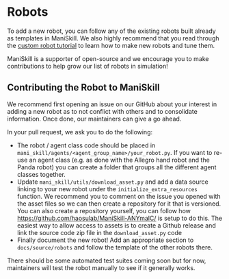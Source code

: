 # Robots

To add a new robot, you can follow any of the existing robots built already as templates in ManiSkill. We also highly recommend that you read through the [custom robot tutorial](../user_guide/tutorials/custom_robots.md) to learn how to make new robots and tune them.

ManiSkill is a supporter of open-source and we encourage you to make contributions to help grow our list of robots in simulation!

## Contributing the Robot to ManiSkill

We recommend first opening an issue on our GitHub about your interest in adding a new robot as to not conflict with others and to consolidate information. Once done, our maintainers can give a go ahead.

In your pull request, we ask you to do the following:
- The robot / agent class code should be placed in `mani_skill/agents/<agent_group_name>/your_robot.py`. If you want to re-use an agent class (e.g. as done with the Allegro hand robot and the Panda robot) you can create a folder that groups all the different agent classes together.
- Update `mani_skill/utils/download_asset.py` and add a data source linking to your new robot under the `initialize_extra_resources` function. We recommend you to comment on the issue you opened with the asset files so we can then create a repository for it that is versioned. You can also create a repository yourself, you can follow how https://github.com/haosulab/ManiSkill-ANYmalC/ is setup to do this. The easiest way to allow access to assets is to create a Github release and link the source code zip file in the `download_asset.py` code
- Finally document the new robot! Add an appropriate section to `docs/source/robots` and follow the template of the other robots there.




There should be some automated test suites coming soon but for now, maintainers will test the robot manually to see if it generally works.
